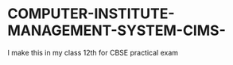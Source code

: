 # COMPUTER-INSTITUTE-MANAGEMENT-SYSTEM-CIMS-
I make this in my class 12th for  CBSE  practical exam
